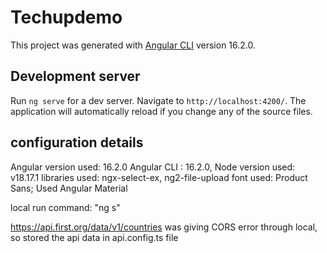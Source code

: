 # Techupdemo

This project was generated with [Angular CLI](https://github.com/angular/angular-cli) version 16.2.0.

## Development server

Run `ng serve` for a dev server. Navigate to `http://localhost:4200/`. The application will automatically reload if you change any of the source files.

## configuration details

Angular version used: 16.2.0
Angular CLI : 16.2.0,
Node version used: v18.17.1
libraries used: ngx-select-ex, ng2-file-upload
font used: Product Sans;
Used Angular Material 

local run command: "ng s"

https://api.first.org/data/v1/countries was giving CORS error through local, so stored the api data in api.config.ts file
